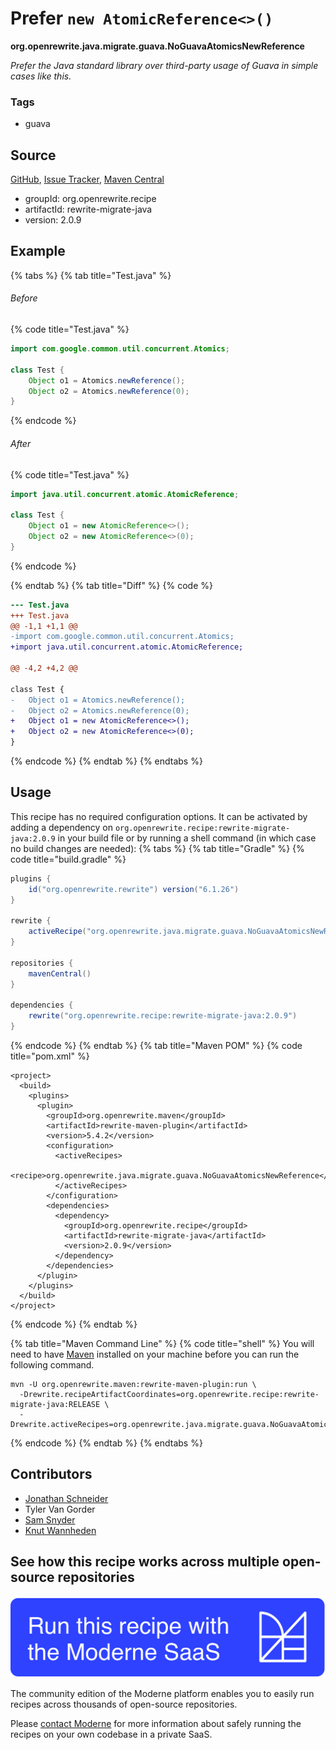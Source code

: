 # Prefer `new AtomicReference<>()`

**org.openrewrite.java.migrate.guava.NoGuavaAtomicsNewReference**

_Prefer the Java standard library over third-party usage of Guava in simple cases like this._

### Tags

* guava

## Source

[GitHub](https://github.com/openrewrite/rewrite-migrate-java/blob/main/src/main/java/org/openrewrite/java/migrate/guava/NoGuavaAtomicsNewReference.java), [Issue Tracker](https://github.com/openrewrite/rewrite-migrate-java/issues), [Maven Central](https://central.sonatype.com/artifact/org.openrewrite.recipe/rewrite-migrate-java/2.0.9/jar)

* groupId: org.openrewrite.recipe
* artifactId: rewrite-migrate-java
* version: 2.0.9

## Example


{% tabs %}
{% tab title="Test.java" %}

###### Before
{% code title="Test.java" %}
```java
import com.google.common.util.concurrent.Atomics;

class Test {
    Object o1 = Atomics.newReference();
    Object o2 = Atomics.newReference(0);
}
```
{% endcode %}

###### After
{% code title="Test.java" %}
```java
import java.util.concurrent.atomic.AtomicReference;

class Test {
    Object o1 = new AtomicReference<>();
    Object o2 = new AtomicReference<>(0);
}
```
{% endcode %}

{% endtab %}
{% tab title="Diff" %}
{% code %}
```diff
--- Test.java
+++ Test.java
@@ -1,1 +1,1 @@
-import com.google.common.util.concurrent.Atomics;
+import java.util.concurrent.atomic.AtomicReference;

@@ -4,2 +4,2 @@

class Test {
-   Object o1 = Atomics.newReference();
-   Object o2 = Atomics.newReference(0);
+   Object o1 = new AtomicReference<>();
+   Object o2 = new AtomicReference<>(0);
}
```
{% endcode %}
{% endtab %}
{% endtabs %}


## Usage

This recipe has no required configuration options. It can be activated by adding a dependency on `org.openrewrite.recipe:rewrite-migrate-java:2.0.9` in your build file or by running a shell command (in which case no build changes are needed): 
{% tabs %}
{% tab title="Gradle" %}
{% code title="build.gradle" %}
```groovy
plugins {
    id("org.openrewrite.rewrite") version("6.1.26")
}

rewrite {
    activeRecipe("org.openrewrite.java.migrate.guava.NoGuavaAtomicsNewReference")
}

repositories {
    mavenCentral()
}

dependencies {
    rewrite("org.openrewrite.recipe:rewrite-migrate-java:2.0.9")
}
```
{% endcode %}
{% endtab %}
{% tab title="Maven POM" %}
{% code title="pom.xml" %}
```markup
<project>
  <build>
    <plugins>
      <plugin>
        <groupId>org.openrewrite.maven</groupId>
        <artifactId>rewrite-maven-plugin</artifactId>
        <version>5.4.2</version>
        <configuration>
          <activeRecipes>
            <recipe>org.openrewrite.java.migrate.guava.NoGuavaAtomicsNewReference</recipe>
          </activeRecipes>
        </configuration>
        <dependencies>
          <dependency>
            <groupId>org.openrewrite.recipe</groupId>
            <artifactId>rewrite-migrate-java</artifactId>
            <version>2.0.9</version>
          </dependency>
        </dependencies>
      </plugin>
    </plugins>
  </build>
</project>
```
{% endcode %}
{% endtab %}

{% tab title="Maven Command Line" %}
{% code title="shell" %}
You will need to have [Maven](https://maven.apache.org/download.cgi) installed on your machine before you can run the following command.

```shell
mvn -U org.openrewrite.maven:rewrite-maven-plugin:run \
  -Drewrite.recipeArtifactCoordinates=org.openrewrite.recipe:rewrite-migrate-java:RELEASE \
  -Drewrite.activeRecipes=org.openrewrite.java.migrate.guava.NoGuavaAtomicsNewReference
```
{% endcode %}
{% endtab %}
{% endtabs %}

## Contributors
* [Jonathan Schneider](mailto:jkschneider@gmail.com)
* Tyler Van Gorder
* [Sam Snyder](mailto:sam@moderne.io)
* [Knut Wannheden](mailto:knut@moderne.io)


## See how this recipe works across multiple open-source repositories

[![Moderne Link Image](/.gitbook/assets/ModerneRecipeButton.png)](https://app.moderne.io/recipes/org.openrewrite.java.migrate.guava.NoGuavaAtomicsNewReference)

The community edition of the Moderne platform enables you to easily run recipes across thousands of open-source repositories.

Please [contact Moderne](https://moderne.io/product) for more information about safely running the recipes on your own codebase in a private SaaS.
